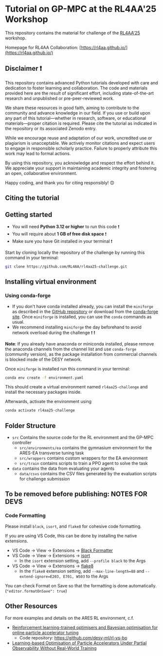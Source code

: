 <!-- [![DOI](https://zenodo.org/badge/700362904.svg)](https://zenodo.org/doi/10.5281/zenodo.10886639)
[![License: GPL v3](https://img.shields.io/badge/License-GPLv3-blue.svg)](https://www.gnu.org/licenses/gpl-3.0) -->

# Tutorial on GP-MPC at the RL4AA'25 Workshop

This repository contains the material for challenge of the [RL4AA'25](https://indico.scc.kit.edu/event/4216/overview) workshop.

Homepage for RL4AA Collaboration: [https://rl4aa.github.io/](https://rl4aa.github.io/)

## Disclaimer &#x2757;

This repository contains advanced Python tutorials developed with care and dedication to foster learning and collaboration. The code and materials provided here are the result of significant effort, including state-of-the-art research and unpublished or pre-peer-reviewed work.

We share these resources in good faith, aiming to contribute to the community and advance knowledge in our field. If you use or build upon any part of this tutorial—whether in research, software, or educational materials—proper citation is required. Please cite the tutorial as indicated in the repository or its associated Zenodo entry.

While we encourage reuse and adaptation of our work, uncredited use or plagiarism is unacceptable. We actively monitor citations and expect users to engage in responsible scholarly practice. Failure to properly attribute this work may lead to formal actions.

By using this repository, you acknowledge and respect the effort behind it. We appreciate your support in maintaining academic integrity and fostering an open, collaborative environment.

Happy coding, and thank you for citing responsibly! 😊

## Citing the tutorial

<!--
This tutorial is uploaded to [Zenodo](https://zenodo.org/doi/10.5281/zenodo.10886639).
Please use the following DOI when citing this code:

```bibtex
@software{hirlaender_2024_10887397,
    title        = {{Tutorial on Meta-Reinforcement Learning and GP-MPC at the RL4AA'24 Workshop}},
    author       = {Hirlaender, Simon and Kaiser, Jan and Xu, Chenran and Santamaria Garcia, Andrea},
    year         = 2024,
    month        = mar,
    publisher    = {Zenodo},
    doi          = {10.5281/zenodo.10887397},
    url          = {https://doi.org/10.5281/zenodo.10887397},
    version      = {v1.0.2}
} -->

## Getting started

- You will need **Python 3.12 or higher** to run this code &#x2757;
- You will require about **1 GB of free disk space** &#x2757;
- Make sure you have Git installed in your terminal &#x2757;

Start by cloning locally the repository of the challenge by running this command in your terminal:

```bash
git clone https://github.com/RL4AA/rl4aa25-challenge.git
```

## Installing virtual environment

### Using conda-forge

- If you don't have conda installed already, you can install the `miniforge` as described in the [GitHub repository](https://github.com/conda-forge/miniforge) or download from the [conda-forge site](https://conda-forge.org/download/). Once `miniforge` is installed, you can use the `conda` commands as usual.
- We recommend installing `miniforge` the day beforehand to avoid network overload during the challenge &#x2757; &#x2757;

**Note**: If you already have anaconda or miniconda installed, please remove the anaconda channels from the channel list and use `conda-forge` (community version), as the package installation from commercial channels is blocked insde of the DESY network.

Once `miniforge` is installed run this command in your terminal:

```bash
conda env create -f environment.yaml
```

This should create a virtual environment named `rl4aa25-challenge` and install the necessary packages inside.

Afterwards, activate the environment using

```bash
conda activate rl4aa25-challenge
```

## Folder Structure

- `src` Contains the source code for the RL environment and the GP-MPC controller
  - `src/environments/ea` contains the gymnasium environment for the ARES-EA transverse tuning task
  - `src/wrappers` contains custom wrappers for the EA environment
  - `src/train` contains scripts to train a PPO agent to solve the task
- `data` contains the data from evaluating your agents
  - `data/csvs` contains the CSV files generated by the evaluation scripts for challenge submission

## To be removed before publishing: NOTES FOR DEVS

### Code Formatting

Please install `black`, `isort`, and `flake8` for cohesive code formatting.

If you are using VS Code, this can be done by installing the native extensions.

- VS Code → View → Extensions → [Black Formatter](https://marketplace.visualstudio.com/items?itemName=ms-python.black-formatter)
- VS Code → View → Extensions → [isort](https://marketplace.visualstudio.com/items?itemName=ms-python.isort)
  - In the `isort` extension setting, add `--profile black` to the Args
- VS Code → View → Extensions → [flake8](https://marketplace.visualstudio.com/items?itemName=ms-python.flake8)
  - In the `flake8` extension setting, add `--max-line-length=88` and `--extend-ignore=E203, E701, W503` to the Args

You can check Format on Save so that the formatting is done automatically. (`"editor.formatOnSave": true`)

## Other Resources

For more examples and details on the ARES RL environment, c.f.

- [Reinforcement learning-trained optimisers and Bayesian optimisation for online particle accelerator tuning](https://www.nature.com/articles/s41598-024-66263-y)
  - Code repository: <https://github.com/desy-ml/rl-vs-bo>
- [Learning-based Optimisation of Particle Accelerators Under Partial Observability Without Real-World Training](https://proceedings.mlr.press/v162/kaiser22a.html)
